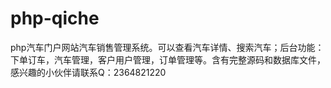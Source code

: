 # php-qiche
php汽车门户网站汽车销售管理系统。可以查看汽车详情、搜索汽车；后台功能：下单订车，汽车管理，客户用户管理，订单管理等。含有完整源码和数据库文件，感兴趣的小伙伴请联系Q：2364821220
